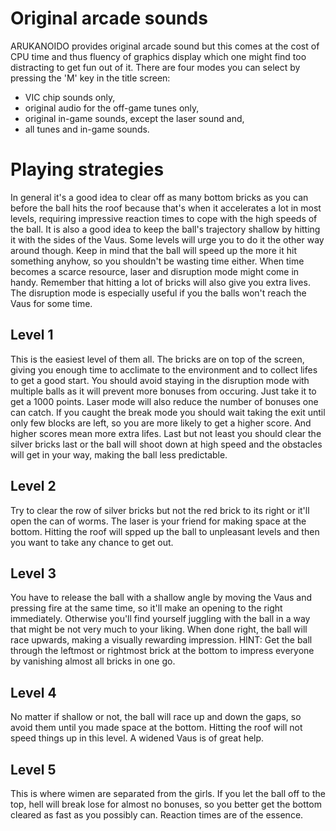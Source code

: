 # Original arcade sounds

ARUKANOIDO provides original arcade sound but this comes at the
cost of CPU time and thus fluency of graphics display which one
might find too distracting to get fun out of it.
There are four modes you can select by pressing the 'M' key in
the title screen:

* VIC chip sounds only,
* original audio for the off-game tunes only,
* original in-game sounds, except the laser sound and,
* all tunes and in-game sounds.

# Playing strategies

In general it's a good idea to clear off as many bottom bricks
as you can before the ball hits the roof because that's when it
accelerates a lot in most levels, requiring impressive reaction
times to cope with the high speeds of the ball.  It is also a
good idea to keep the ball's trajectory shallow by hitting it
with the sides of the Vaus.  Some levels will urge you to do it
the other way around though.  Keep in mind that the ball will
speed up the more it hit something anyhow, so you shouldn't
be wasting time either.  When time becomes a scarce resource,
laser and disruption mode might come in handy.  Remember that
hitting a lot of bricks will also give you extra lives.  The
disruption mode is especially useful if you the balls won't
reach the Vaus for some time.

## Level 1

This is the easiest level of them all.  The bricks are on top
of the screen, giving you enough time to acclimate to the
environment and to collect lifes to get a good start.  You
should avoid staying in the disruption mode with multiple balls
as it will prevent more bonuses from occuring.  Just take it to
get a 1000 points.  Laser mode will also reduce the number of
bonuses one can catch.
If you caught the break mode you should wait taking the exit
until only few blocks are left, so you are more likely to get a
higher score.  And higher scores mean more extra lifes.  Last
but not least you should clear the silver bricks last or the
ball will shoot down at high speed and the obstacles will get
in your way, making the ball less predictable.

## Level 2

Try to clear the row of silver bricks but not the red brick
to its right or it'll open the can of worms.  The laser is
your friend for making space at the bottom.  Hitting the roof
will spped up the ball to unpleasant levels and then you want
to take any chance to get out.

## Level 3

You have to release the ball with a shallow angle by moving
the Vaus and pressing fire at the same time, so it'll make
an opening to the right immediately.  Otherwise you'll find
yourself juggling with the ball in a way that might be not
very much to your liking.  When done right, the ball will
race upwards, making a visually rewarding impression.
HINT: Get the ball through the leftmost or rightmost brick at
the bottom to impress everyone by vanishing almost all bricks
in one go.

## Level 4

No matter if shallow or not, the ball will race up and down
the gaps, so avoid them until you made space at the bottom.
Hitting the roof will not speed things up in this level.
A widened Vaus is of great help.

## Level 5

This is where wimen are separated from the girls.  If you let
the ball off to the top, hell will break lose for almost no
bonuses, so you better get the bottom cleared as fast as you
possibly can.  Reaction times are of the essence.
